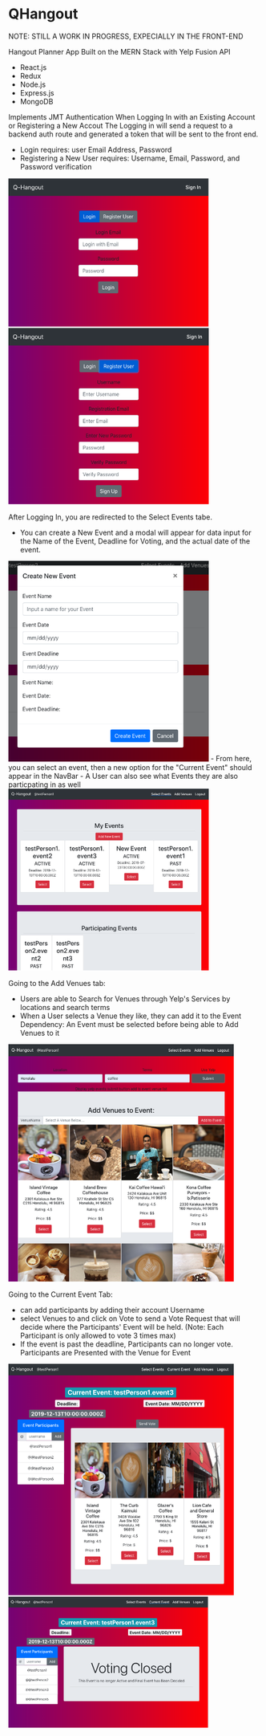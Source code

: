 # QHangout
NOTE: STILL A WORK IN PROGRESS, EXPECIALLY IN THE FRONT-END

Hangout Planner App Built on the MERN Stack with Yelp Fusion API
- React.js
- Redux
- Node.js
- Express.js
- MongoDB

Implements JMT Authentication When Logging In with an Existing Account or Registering a New Accout
The Logging in will send a request to a backend auth route and generated a token that will be sent to the front end.
- Login requires: user Email Address, Password
- Registering a New User requires: Username, Email, Password, and Password verification
<img src="/readMeImages/Login.png" width="400">
<img src="/readMeImages/Register.png" width="400">


After Logging In, you are redirected to the Select Events tabe.
- You can create a New Event and a modal will appear for data input for the Name of the Event, Deadline for Voting, and the actual date of the event.
<img src="/readMeImages/CreateEvent.png" width="400">
- From here, you can select an event, then a new option for the "Current Event" should appear in the NavBar
- A User can also see what Events they are also particpating in as well
<img src="/readMeImages/SelectEvents.png" width="400">



 Going to the Add Venues tab:
- Users are able to Search for Venues through Yelp's Services by locations and search terms
- When a User selects a Venue they like, they can add it to the Event
    Dependency: An Event must be selected before being able to Add Venues to it
<img src="/readMeImages/AddVenue.png" width="450">


Going to the Current Event Tab:
 - can add participants by adding their account Username
 - select Venues to and click on Vote to send a Vote Request that will decide where the Participants' Event will be held. (Note: Each Participant is only allowed to vote 3 times max)
 - If the event is past the deadline, Participants can no longer vote. Participants are Presented with the Venue for Event
 <img src="/readMeImages/EventBuilder.png" width="450">
 <img src="/readMeImages/FinalEventProto.png" width="400">

